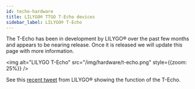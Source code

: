 ```yaml
---
id: techo-hardware
title: LILYGO® TTGO T-Echo devices
sidebar_label: LILYGO® T-Echo
---
```


The T-Echo has been in development by LILYGO® over the past few months and appears to be nearing release. Once it is released we will update this page with more information.

<img alt="LILYGO T-Echo" src="/img/hardware/t-echo.png" style={{zoom: 25%}} />

See this [recent tweet](https://twitter.com/lilygo9/status/1383323118756712457) from LILYGO® showing the function of the T-Echo.